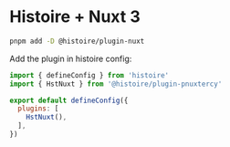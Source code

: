 # Histoire + Nuxt 3

```bash
pnpm add -D @histoire/plugin-nuxt
```

Add the plugin in histoire config:

```js
import { defineConfig } from 'histoire'
import { HstNuxt } from '@histoire/plugin-pnuxtercy'

export default defineConfig({
  plugins: [
    HstNuxt(),
  ],
})
```

